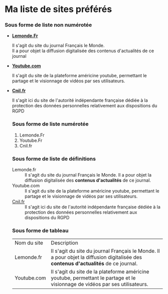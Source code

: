 <!DOCTYPE html>
<html>
<head>
  <title>Exercice 1</title>
</head>
<body>
<h1> Ma liste de sites préférés </h1>
 <h3> Sous forme de liste non numérotée</h3>
 <ul>
  <li><b><a href="https://www.lemonde.fr">Lemonde.Fr</a></b></li>
  <p> Il s'agit du site du journal Français le Monde. <br> Il a pour objet la diffusion digitalisée des contenus d'actualités de ce journal </p>
  <li><b><a href="https://www.youtube.com">Youtube.com</a></b></li>
  <p> Il s'agit du site de la plateforme américine youtube, permettant le partage et le visionnage de vidéos par ses utilisateurs.<p>
  <li><b><a href="https://www.cnil.fr">Cnil.fr</a></b></li>
  <p> Il s'agit ici du site de l'autorité indépendante française dédiée à la protection des données personnelles relativement aux dispositions du RGPD</p>

 <h3> Sous forme de liste numérotée</h3>
 <ol type="1">
  <li>Lemonde.Fr</li>
  <li>Youtube.Fr</li>
  <li>Cnil.fr</li>
 </ol>
 <h3> Sous forme de liste de définitions</h3>
 <dl>
    <dt><a =href"https://www.lemonde.fr">Lemonde.fr</dt>
    <dd>Il s'agit du site du journal Français le Monde. Il a pour objet la diffusion digitalisée des <strong>contenus d'actualités</strong> de ce journal.</dd>
   <dt><a =href"https://www.youtube.com">Youtube.com</dt>
    <dd>Il s'agit du site de la plateforme américine youtube, permettant le partage et le visionnage de vidéos par ses utilisateurs.</dd>
  <dt><a href="https://www.cnil.fr">Cnil.fr</a></dt>
  <dd>Il s'agit ici du site de l'autorité indépendante française dédiée à la protection des données personnelles relativement aux dispositions du RGPD</dd>
  
  <h3> Sous forme de tableau</h3>
   <table>
   <tr>
       <td>Nom du site </td>
       <td>Description</td>
   </tr>
   <tr>
       <td><a =href"https://www.lemonde.fr">Lemonde.fr</td>
       <td>Il s'agit du site du journal Français le Monde. Il a pour objet la diffusion digitalisée des <strong>contenus d'actualités</strong> de ce journal.</td>
    <tr>
     <td><a =href"https://www.youtube.com">Youtube.com</td>
      <td>Il s'agit du site de la plateforme américine youtube, permettant le partage et le visionnage de vidéos par ses utilisateurs.</td>
   </tr>
</table>
</body>
</html>
